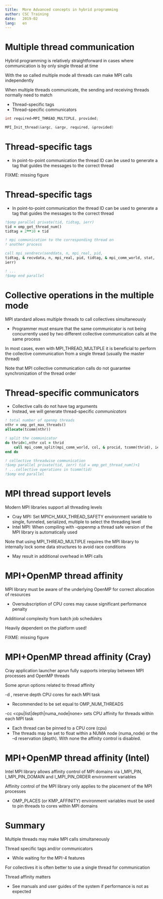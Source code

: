 ```yaml
---
title:  More Advanced concepts in hybrid programming
author: CSC Training
date:   2019-02
lang:   en
---
```



# Multiple thread communication

Hybrid programming is relatively straightforward in cases where
communication is by only single thread at time

With the so called multiple mode all threads can make MPI calls
independently

When multiple threads communicate, the sending and receiving threads
normally need to match

  - Thread-specific tags
  - Thread-specific communicators

```c
int required=MPI_THREAD_MULTIPLE, provided;

MPI_Init_thread(&argc, &argv, required, &provided)
```


# Thread-specific tags

  - In point-to-point communication the thread ID can be used to
    generate a tag that guides the messages to the correct thread

FIXME: missing figure


# Thread-specific tags

  - In point-to-point communication the thread ID can be used to
    generate a tag that guides the messages to the correct thread

```fortran
!$omp parallel private(tid, tidtag, ierr)
tid = omp_get_thread_num()
tidtag = 2**10 + tid

! mpi communication to the corresponding thread on
! another process

call mpi_sendrecv(senddata, n, mpi_real, pid,
tidtag, & recvdata, n, mpi_real, pid, tidtag, & mpi_comm_world, stat,
ierr)

! ...
!$omp end parallel
```


# Collective operations in the multiple mode

MPI standard allows multiple threads to call collectives simultaneously

  - Programmer must ensure that the same communicator is not being
    concurrently used by two different collective communication calls at
    the same process

In most cases, even with MPI_THREAD_MULTIPLE it is beneficial to
perform the collective communication from a single thread (usually the
master thread)

Note that MPI collective communication calls do not guarantee
synchronization of the thread order


# Thread-specific communicators

  - Collective calls do not have tag arguments
  - Instead, we will generate thread-specific *communicators*

```fortran
! total number of openmp threads
nthr = omp_get_max_threads()
allocate(tcomm(nthr))

! split the communicator
do thrid=1,nthr col = thrid
    call mpi_comm_split(mpi_comm_world, col, & procid, tcomm(thrid), ierr)
end do

! collective threadwise communication
!$omp parallel private(tid, ierr) tid = omp_get_thread_num()+1
! ...collective operations in tcomm(tid)
!$omp end parallel
```


# MPI thread support levels

Modern MPI libraries support all threading levels

  - Cray MPI: Set MPICH_MAX_THREAD_SAFETY environment variable to
    single, funneled,  serialized, multiple to select the
    threading level
  - Intel MPI: When compiling with -qopenmp a thread safe version of the
    MPI library is automatically used

Note that using MPI_THREAD_MULTIPLE requires the MPI library to
internally lock some data structures to avoid race conditions

  - May result in additional overhead in MPI calls


# MPI+OpenMP thread affinity

MPI library must be aware of the underlying OpenMP for correct
allocation of resources

  - Oversubscription of CPU cores may cause significant performance
    penalty

Additional complexity from batch job schedulers

Heavily dependent on the platform used!

FIXME: missing figure


# MPI+OpenMP thread affinity (Cray)

Cray application launcher aprun fully supports interplay between MPI
processes and OpenMP threads

Some aprun options related to thread affinity

-d <depth>, reserve depth CPU cores for each MPI task

  - Recommended to be set equal to OMP_NUM_THREADS

-cc <cpu|list|depth|numa_node|none> sets CPU affinity for threads
within each MPI task

  - Each thread can be pinned to a CPU core (cpu)
  - The threads may be set to float within a NUMA node (numa_node) or
    the –d reservation (depth). With none the affinity control is
    disabled.


# MPI+OpenMP thread affinity (Intel)

Intel MPI library allows affinity control of MPI domains via
I_MPI_PIN, I_MPI_PIN_DOMAIN and I_MPI_PIN_ORDER environment
variables

Affinity control of the MPI library only applies to the placement of the
MPI processes

  - OMP_PLACES (or KMP_AFFINITY) environment variables must be used to
    pin threads to cores within MPI domains


# Summary

Multiple threads may make MPI calls simultaneously

Thread specific tags and/or communicators

  - While waiting for the MPI-4 features

For collectives  it is often better to use a single thread for
communication

Thread affinity matters

  - See manuals and user guides of the system if performance is not as
    expected
